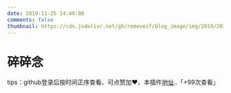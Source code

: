 ```yaml
---
date: 2019-11-25 14:49:08
comments: false
thumbnail: https://cdn.jsdelivr.net/gh/removeif/blog_image/img/2019/20191212124903.png
---
```

<div class = "text-center"><h1>碎碎念</h1></div><div class = "text-tips">

tips：github登录后按时间正序查看、可点赞加❤️、本插件[地址](https://github.com/removeif/gitalk)..<span id="busuanzi_container_page_pv">「<span id="busuanzi_value_page_pv">+99</span>次查看」</span></div>
<div id="comment-container1"></div>
<script src="/js/gitalk_self.min.js"></script>
<script>
    var gitalk = new Gitalk({
        clientID: '8700c2cb4740bb0284bd',
        clientSecret: '1f1a7cfeab8e2b6123a1c5c122bcf20cc5bb612a',
        id: '666666',
        repo: 'issue_database',
        owner: 'iamshen',
        admin: "iamshen",
        createIssueManually: true,
        distractionFreeMode: false
    })
    gitalk.render('comment-container1')
</script>